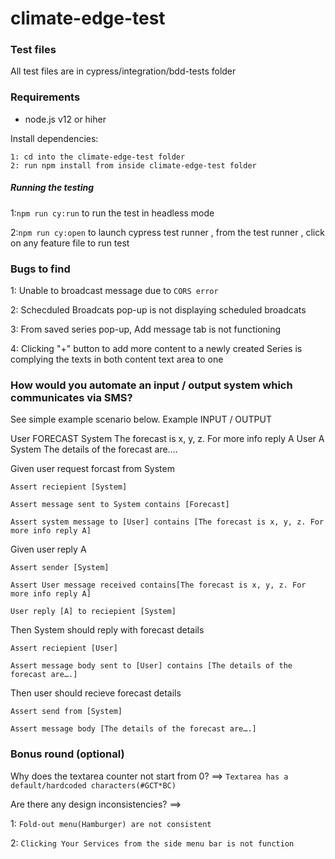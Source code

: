 # climate-edge-test

### Test files
All test files are in cypress/integration/bdd-tests folder

### Requirements
  - node.js v12 or hiher

Install dependencies:

```
1: cd into the climate-edge-test folder
2: run npm install from inside climate-edge-test folder
```

##### Running the testing
1:```npm run cy:run``` to run the test in headless mode

2:```npm run cy:open``` to launch cypress test runner , from the test runner , click on any feature file to run test



### Bugs to find
1: Unable to broadcast message due to ```CORS error```

2: Schecduled Broadcats pop-up is not displaying scheduled broadcats

3: From saved series pop-up, Add message tab is not functioning 

4: Clicking "+" button to add more content to a newly created Series is complying the texts in both content text area to one




### How would you automate an input / output system which communicates via SMS?
See simple example scenario below.
Example
INPUT / OUTPUT

User       FORECAST
System  The forecast is x, y, z. For more info reply A
User       A
System  The details of the forecast are….




Given user request forcast from System

    Assert reciepient [System]

    Assert message sent to System contains [Forecast]

    Assert system message to [User] contains [The forecast is x, y, z. For more info reply A]


Given user reply A

    Assert sender [System]

    Assert User message received contains[The forecast is x, y, z. For more info reply A]

    User reply [A] to reciepient [System]


Then System should reply with forecast details

    Assert reciepient [User]

    Assert message body sent to [User] contains [The details of the forecast are….] 


Then user should recieve forecast details

    Assert send from [System]

    Assert message body [The details of the forecast are….]


### Bonus round (optional)
Why does the textarea counter not start from 0? ==> ``` Textarea has a default/hardcoded characters(#GCT*BC) ```

Are there any design inconsistencies? ==> 

   1: ``` Fold-out menu(Hamburger) are not consistent ```

   2: ``` Clicking Your Services from the side menu bar is not function ```






